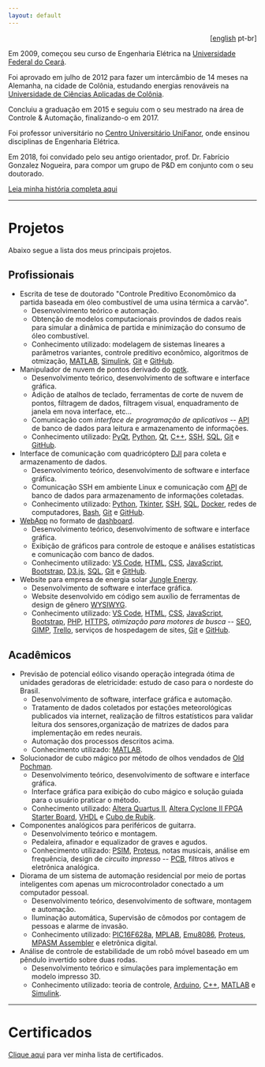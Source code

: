 ```yaml
---
layout: default
---
```

<div style="text-align: right"> [<a href='/en/'>english</a> pt-br] </div>

Em 2009, começou seu curso de Engenharia Elétrica na [Universidade Federal do Ceará](https://www.ufc.br/).

Foi aprovado em julho de 2012 para fazer um intercâmbio de 14 meses na Alemanha, na cidade de Colônia, estudando energias renováveis na [Universidade de Ciências Aplicadas de Colônia](https://www.th-koeln.de/en/homepage_26.php).

Concluiu a graduação em 2015 e seguiu com o seu mestrado na área de Controle & Automação, finalizando-o em 2017.

Foi professor universitário no [Centro Universitário UniFanor](https://www.unifanor.edu.br/unifanor), onde ensinou disciplinas de Engenharia Elétrica.

Em 2018, foi convidado pelo seu antigo orientador, prof. Dr. Fabrício Gonzalez Nogueira, para compor um grupo de P&D em conjunto com o seu doutorado.

[Leia minha história completa aqui](./about.html)

---

# Projetos
Abaixo segue a lista dos meus principais projetos.

## Profissionais
- Escrita de tese de doutorado "Controle Preditivo Economômico da partida baseada em óleo combustível de uma usina térmica a carvão".
  - Desenvolvimento teórico e automação.
  - Obtenção de modelos computacionais provindos de dados reais para simular a dinâmica de partida e minimização do consumo de óleo combustível.
  - Conhecimento utilizado: modelagem de sistemas lineares a parâmetros variantes, controle preditivo econômico, algoritmos de otmização, [MATLAB](https://www.mathworks.com/products/matlab.html), [Simulink](https://www.mathworks.com/products/simulink.html), [Git](https://git-scm.com/) e [GitHub](https://github.com/).
- Manipulador de nuvem de pontos derivado do [pptk](https://github.com/heremaps/pptk).
  - Desenvolvimento teórico, desenvolvimento de software e interface gráfica.
  - Adição de atalhos de teclado, ferramentas de corte de nuvem de pontos, filtragem de dados, filtragem visual, enquadramento de janela em nova interface, etc...
  - Comunicação com _interface de programação de aplicativos_ -- [API](https://wikipedia.org/wiki/API) de banco de dados para leitura e armazenamento de informações.
  - Conhecimento utilizado: [PyQt](https://riverbankcomputing.com/software/pyqt/download), [Python](https://www.python.org/), [Qt](https://www.qt.io/), [C++](https://isocpp.org/), [SSH](https://www.ssh.com/), [SQL](https://www.iso.org/standard/63555.html), [Git](https://git-scm.com/) e [GitHub](https://github.com/).
- Interface de comunicação com quadricóptero [DJI](https://www.dji.com/) para coleta e armazenamento de dados.
  - Desenvolvimento teórico, desenvolvimento de software e interface gráfica.
  - Comunicação SSH em ambiente Linux e comunicação com [API](https://en.wikipedia.org/wiki/API) de banco de dados para armazenamento de informações coletadas.
  - Conhecimento utilizado: [Python](https://www.python.org/), [Tkinter](https://docs.python.org/3/library/tkinter.html), [SSH](https://www.ssh.com/), [SQL](https://www.iso.org/standard/63555.html), [Docker](https://www.docker.com/), redes de computadores, [Bash](https://www.gnu.org/software/bash/), [Git](https://git-scm.com/) e [GitHub](https://github.com/).
- [WebApp](https://en.wikipedia.org/wiki/Web_application) no formato de [dashboard](https://en.wikipedia.org/wiki/Dashboard_(business)).
  - Desenvolvimento teórico, desenvolvimento de software e interface gráfica.
  - Exibição de gráficos para controle de estoque e análises estatísticas e comunicação com banco de dados.
  - Conhecimento utilizado: [VS Code](https://code.visualstudio.com/), [HTML](https://wikipedia.org/wiki/HTML), [CSS](https://wikipedia.org/wiki/CSS), [JavaScript](https://www.javascript.com/), [Bootstrap](https://getbootstrap.com/), [D3.js](https://d3js.org/), [SQL](https://www.iso.org/standard/63555.html), [Git](https://git-scm.com/) e [GitHub](https://github.com/).
- Website para empresa de energia solar [Jungle Energy](http://jungleenergy.com.br).
  - Desenvolvimento de software e interface gráfica.
  - Website desenvolvido em código sem auxílio de ferramentas de design de gênero [WYSIWYG](https://en.m.wikipedia.org/wiki/WYSIWYG).
  - Conhecimento utilizado: [VS Code](https://code.visualstudio.com/), [HTML](https://wikipedia.org/wiki/HTML), [CSS](https://wikipedia.org/wiki/CSS), [JavaScript](https://www.javascript.com/), [Bootstrap](https://getbootstrap.com/), [PHP](https://www.php.net/), [HTTPS](https://wikipedia.org/wiki/HTTPS), _otimização para motores de busca_ -- [SEO](https://en.wikipedia.org/wiki/Search_engine_optimization), [GIMP](https://www.gimp.org/), [Trello](https://trello.com/), serviços de hospedagem de sites, [Git](https://git-scm.com/) e [GitHub](https://github.com/).

## Acadêmicos
- Previsão de potencial eólico visando operação integrada ótima de unidades geradoras de eletricidade: estudo de caso para o nordeste do Brasil.
  - Desenvolvimento de software, interface gráfica e automação.
  - Tratamento de dados coletados por estações meteorológicas publicados via internet, realização de filtros estatísticos para validar leitura dos sensores,organização de matrizes de dados para implementação em redes neurais.
  - Automação dos processos descritos acima.
  - Conhecimento utilizado: [MATLAB](https://www.mathworks.com/products/matlab.html).
- Solucionador de cubo mágico por método de olhos vendados de [Old Pochman](https://www.speedcubereview.com/blind-solving-algorithms.html).
  - Desenvolvimento teórico, desenvolvimento de software e interface gráfica.
  - Interface gráfica para exibição do cubo mágico e solução guiada para o usuário praticar o método.
  - Conhecimento utilizado: [Altera Quartus II](https://www.intel.com/content/dam/www/programmable/us/en/pdfs/literature/manual/intro_to_quartus2.pdf), [Altera Cyclone II FPGA Starter Board](https://www.terasic.com.tw/cgi-bin/page/archive.pl?Language=English&CategoryNo=56&No=121), [VHDL](https://ieeexplore.ieee.org/document/159455) e [Cubo de Rubik](https://pt.wikipedia.org/wiki/Cubo_de_Rubik).
- Componentes analógicos para periféricos de guitarra.
  - Desenvolvimento teórico e montagem.
  - Pedaleira, afinador e equalizador de graves e agudos.
  - Conhecimento utilizado: [PSIM](https://powersimtech.com/products/psim/capabilities-applications/), [Proteus](https://www.labcenter.com/), notas musicais, análise em frequência, design de _circuito impresso_ -- [PCB](https://wikipedia.org/wiki/Printed_circuit_board), filtros ativos e eletrônica analógica.
- Diorama de um sistema de automação residencial por meio de portas inteligentes com apenas um microcontrolador conectado a um computador pessoal.
  - Desenvolvimento teórico, desenvolvimento de software, montagem e automação.
  - Iluminação automática, Supervisão de cômodos por contagem de pessoas e alarme de invasão.
  - Conhecimento utilizado: [PIC16F628a](https://www.microchip.com/en-us/product/PIC16F628A), [MPLAB](https://www.microchip.com/en-us/tools-resources/develop/mplab-x-ide), [Emu8086](https://emu8086.en.lo4d.com), [Proteus](https://www.labcenter.com/), [MPASM Assembler](https://ww1.microchip.com/downloads/en/DeviceDoc/33014L.pdf) e eletrônica digital.
- Análise de controle de estabilidade de um robô móvel baseado em um pêndulo invertido sobre duas rodas.
  - Desenvolvimento teórico e simulações para implementação em modelo impresso 3D.
  - Conhecimento utilizado: teoria de controle, [Arduino](https://www.arduino.cc/), [C++](https://isocpp.org/), [MATLAB](https://www.mathworks.com/products/matlab.html) e [Simulink](https://www.mathworks.com/products/simulink.html).

---

# Certificados
[Clique aqui](./certificates) para ver minha lista de certificados.